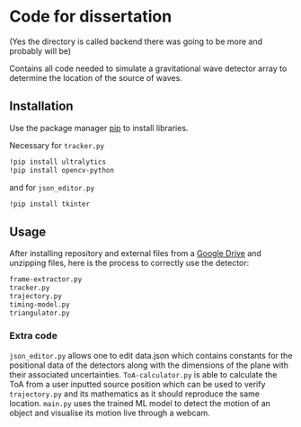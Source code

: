  # Code for dissertation
(Yes the directory is called backend there was going to be more and probably will be)

Contains all code needed to simulate a gravitational wave detector array to determine the location of the source of waves.

## Installation

Use the package manager [pip](https://pip.pypa.io/en/stable/) to install libraries.

Necessary for ```tracker.py```

```bash
!pip install ultralytics
!pip install opencv-python
```

and for ```json_editor.py```

```bash
!pip install tkinter
```

## Usage

After installing repository and external files from a [Google Drive](https://drive.google.com/drive/folders/1RH8dodTgxTbXJND4NPkoTOEgNwhKtMST?usp=sharing) and unzipping files, here is the process to correctly use the detector:
```bash
frame-extractor.py
tracker.py
trajectory.py
timing-model.py
triangulator.py
```

### Extra code
```json_editor.py``` allows one to edit data.json which contains constants for the positional data of the detectors along with the dimensions of the plane with their associated uncertainties. 
```ToA-calculator.py``` is able to calculate the ToA from a user inputted source position which can be used to verify ```trajectory.py``` and its mathematics as it should reproduce the same location.
```main.py``` uses the trained ML model to detect the motion of an object and visualise its motion live through a webcam. 
